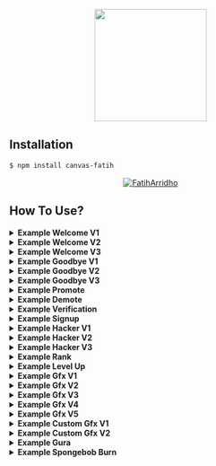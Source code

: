 <p align="center">
  <img width="200" height="200" src="https://telegra.ph/file/e77b79d6b544603222cfa.jpg">
</p>

## Installation

```bash
$ npm install canvas-fatih
```

<p align="center">
    <a href="https://github.com/FatihArridho">
        <img
            src="https://readme-typing-svg.herokuapp.com?size=15&width=280&lines=thank+you+for+using+this+module"
            alt="FatihArridho"
        />
    </a>
</p>

## How To Use?
<details><summary><b>Example Welcome V1</b></summary><br>

```js
const cf = require("canvas-fatih");
const fs = require('fs');

const image = await new cf.Welcome()
    .setAvatar("https://api.fatiharridho.my.id/images/logo.png")
    .setUsername("Fatih Arridho")
    .setGuildName("CpdXSeven")
    .setGuildIcon("https://cdn.dribbble.com/users/1051393/screenshots/7011829/media/f19892ea228d4dfafd5a0abf273f6b3c.png")
    .setBackground("https://telegra.ph/file/3f4993d39b9994c54da94.jpg")
    .setMemberCount("404")
    .toAttachment();
  
  data = image.toBuffer();
  await fs.writeFileSync(__path +'/tmp/welcome-v1.png', data)
 
```
### Result Welcome V1
<img src="https://api.fatiharridho.my.id/api/canvas/welcome/v1?pp=https://api.fatiharridho.my.id/images/logo.png&nama=Fatih%20Arridho&namagc=CpdXSeven&ppgc=https://cdn.dribbble.com/users/1051393/screenshots/7011829/media/f19892ea228d4dfafd5a0abf273f6b3c.png&bg=https://telegra.ph/file/3f4993d39b9994c54da94.jpg&member=404" height="145"></img>

</details>

<details><summary><b>Example Welcome V2</b></summary><br>

```js
const cf = require("canvas-fatih");
const fs = require('fs');

const image = await new cf.Welcome2()
    .setAvatar("https://api.fatiharridho.my.id/images/logo.png")
    .setUsername("Fatih Arridho")
    .setBg("https://img.freepik.com/free-vector/perspective-japanese-street-neon-lights_52683-44988.jpg")
    .setGroupname("CpdXSeven")
    .setMember("404")
    .toAttachment();
  
  data = image.toBuffer();
  await fs.writeFileSync(__path +'/tmp/welcome-v2.png', data)
 
```
### Result Welcome V2
<img src="https://api.fatiharridho.my.id/api/canvas/welcome/v2?pp=https://api.fatiharridho.my.id/images/logo.png&nama=Fatih%20Arridho&bg=https://img.freepik.com/free-vector/perspective-japanese-street-neon-lights_52683-44988.jpg&namagc=CpdXSeven&member=404" height="145"></img>
</details>

<details><summary><b>Example Welcome V3</b></summary><br>

```js
const cf = require("canvas-fatih");
const fs = require('fs');

const image = await new cf.Welcome3()
    .setAvatar("https://api.fatiharridho.my.id/images/logo.png")
    .setUsername("Fatih Arridho")
    .toAttachment();
  
  data = image.toBuffer();
  await fs.writeFileSync(__path +'/tmp/welcome-v3.png', data)
 
```
### Result Welcome V3
<img src="https://api.fatiharridho.my.id/api/canvas/welcome/v3?pp=https://api.fatiharridho.my.id/images/logo.png&nama=Fatih%20Arridho" height="145"></img>
</details>

<details><summary><b>Example Goodbye V1</b></summary><br>

```js
const cf = require("canvas-fatih");
const fs = require('fs');

const image = await new cf.Goodbye()
    .setAvatar("https://api.fatiharridho.my.id/images/logo.png")
    .setUsername("Fatih Arridho")
    .setGuildName("CpdXSeven")
    .setGuildIcon("https://cdn.dribbble.com/users/1051393/screenshots/7011829/media/f19892ea228d4dfafd5a0abf273f6b3c.png")
    .setBackground("https://telegra.ph/file/3f4993d39b9994c54da94.jpg")
    .setMemberCount("404")
    .toAttachment();
  
  data = image.toBuffer();
  await fs.writeFileSync(__path +'/tmp/goodbye-v1.png', data)
 
```
### Result Goodbye V1
<img src="https://api.fatiharridho.my.id/api/canvas/goodbye/v1?pp=https://api.fatiharridho.my.id/images/logo.png&nama=Fatih%20Arridho&namagc=CpdXSeven&ppgc=https://cdn.dribbble.com/users/1051393/screenshots/7011829/media/f19892ea228d4dfafd5a0abf273f6b3c.png&bg=https://telegra.ph/file/3f4993d39b9994c54da94.jpg&member=404" height="145"></img>
</details>

<details><summary><b>Example Goodbye V2</b></summary><br>

```js
const cf = require("canvas-fatih");
const fs = require('fs');

const image = await new cf.Goodbye2()
    .setAvatar("https://api.fatiharridho.my.id/images/logo.png")
    .setUsername("Fatih Arridho")
    .setBg("https://img.freepik.com/free-vector/perspective-japanese-street-neon-lights_52683-44988.jpg")
    .setGroupname("CpdXSeven")
    .setMember("404")
    .toAttachment();
  
  data = image.toBuffer();
  await fs.writeFileSync(__path +'/tmp/goodbye-v2.png', data)
 
```
### Result Goodbye V2
<img src="https://api.fatiharridho.my.id/api/canvas/goodbye/v2?pp=https://api.fatiharridho.my.id/images/logo.png&nama=Fatih%20Arridho&bg=https://img.freepik.com/free-vector/perspective-japanese-street-neon-lights_52683-44988.jpg&namagc=CpdXSeven&member=404" height="145"></img>
</details>

<details><summary><b>Example Goodbye V3</b></summary><br>

```js
const cf = require("canvas-fatih");
const fs = require('fs');

const image = await new cf.Goodbye3()
    .setAvatar("https://api.fatiharridho.my.id/images/logo.png")
    .setUsername("Fatih Arridho")
    .toAttachment();
  
  data = image.toBuffer();
  await fs.writeFileSync(__path +'/tmp/goodbye-v3.png', data)
 
```
### Result Goodbye V3
<img src="https://api.fatiharridho.my.id/api/canvas/goodbye/v3?pp=https://api.fatiharridho.my.id/images/logo.png&nama=Fatih%20Arridho" height="145"></img>
</details>

<details><summary><b>Example Promote</b></summary><br>

```js
const cf = require("canvas-fatih");
const fs = require('fs');

const image = await new cf.Promote()
    .setAvatar("https://api.fatiharridho.my.id/images/logo.png")
    .setUsername("Fatih Arridho")
    .setGuildName("CpdXSeven")
    .setGuildIcon("https://cdn.dribbble.com/users/1051393/screenshots/7011829/media/f19892ea228d4dfafd5a0abf273f6b3c.png")
    .setBackground("https://telegra.ph/file/3f4993d39b9994c54da94.jpg")
    .setMemberCount("404")
    .toAttachment();
  
  data = image.toBuffer();
  await fs.writeFileSync(__path +'/tmp/promote.png', data)
 
```
### Result Promote
<img src="https://api.fatiharridho.my.id/api/canvas/promote?pp=https://api.fatiharridho.my.id/images/logo.png&nama=Fatih%20Arridho&namagc=CpdXSeven&ppgc=https://cdn.dribbble.com/users/1051393/screenshots/7011829/media/f19892ea228d4dfafd5a0abf273f6b3c.png&bg=https://telegra.ph/file/3f4993d39b9994c54da94.jpg&member=404" height="145"></img>
</details>

<details><summary><b>Example Demote</b></summary><br>

```js
const cf = require("canvas-fatih");
const fs = require('fs');

const image = await new cf.Demote()
    .setAvatar("https://api.fatiharridho.my.id/images/logo.png")
    .setUsername("Fatih Arridho")
    .setGuildName("CpdXSeven")
    .setGuildIcon("https://cdn.dribbble.com/users/1051393/screenshots/7011829/media/f19892ea228d4dfafd5a0abf273f6b3c.png")
    .setBackground("https://telegra.ph/file/3f4993d39b9994c54da94.jpg")
    .setMemberCount("404")
    .toAttachment();
  
  data = image.toBuffer();
  await fs.writeFileSync(__path +'/tmp/demote.png', data)
 
```
### Result Demote
<img src="https://api.fatiharridho.my.id/api/canvas/demote?pp=https://api.fatiharridho.my.id/images/logo.png&nama=Fatih%20Arridho&namagc=CpdXSeven&ppgc=https://cdn.dribbble.com/users/1051393/screenshots/7011829/media/f19892ea228d4dfafd5a0abf273f6b3c.png&bg=https://telegra.ph/file/3f4993d39b9994c54da94.jpg&member=404" height="145"></img>
</details>

<details><summary><b>Example Verification</b></summary><br>

```js
const cf = require("canvas-fatih");
const fs = require('fs');

const image = await new cf.Verification()
    .setAvatar("https://api.fatiharridho.my.id/images/logo.png")
    .setUsername("Fatih Arridho")
    .setGuildName("CpdXSeven")
    .setGuildIcon("https://cdn.dribbble.com/users/1051393/screenshots/7011829/media/f19892ea228d4dfafd5a0abf273f6b3c.png")
    .setBackground("https://telegra.ph/file/3f4993d39b9994c54da94.jpg")
    .setMemberCount("404")
    .toAttachment();
  
  data = image.toBuffer();
  await fs.writeFileSync(__path +'/tmp/verification.png', data)
 
```
### Result Verification
<img src="https://api.fatiharridho.my.id/api/canvas/verification?pp=https://api.fatiharridho.my.id/images/logo.png&nama=Fatih%20Arridho&namagc=CpdXSeven&ppgc=https://cdn.dribbble.com/users/1051393/screenshots/7011829/media/f19892ea228d4dfafd5a0abf273f6b3c.png&bg=https://telegra.ph/file/3f4993d39b9994c54da94.jpg&member=404" height="145"></img>
</details>

<details><summary><b>Example Signup</b></summary><br>

```js
const cf = require("canvas-fatih");
const fs = require('fs');

const image = await new cf.Signup()
    .setAvatar("https://api.fatiharridho.my.id/images/logo.png")
    .setName("Fatih Arridho")
    .setBackground("https://telegra.ph/file/3f4993d39b9994c54da94.jpg")
    .setEmail("admin@fth.my.id")
    .toAttachment();
  
  data = image.toBuffer();
  await fs.writeFileSync(__path +'/tmp/signup.png', data)
 
```
### Result Signup
<img src="https://api.fatiharridho.my.id/api/canvas/signup?pp=https://api.fatiharridho.my.id/images/logo.png&nama=Fatih%20Arridho&bg=https://telegra.ph/file/3f4993d39b9994c54da94.jpg&email=admin@fth.my.id" height="145"></img>
</details>

<details><summary><b>Example Hacker V1</b></summary><br>

```js
const cf = require("canvas-fatih");
const fs = require('fs');

const image = await new cf.Hacker1()
    .setName("Fatih Arridho")
    .toAttachment();
  
  data = image.toBuffer();
  await fs.writeFileSync(__path +'/tmp/hacker-v1.png', data)
 
```
### Result Hacker V1
<img src="https://api.fatiharridho.my.id/api/canvas/hacker/v1?nama=Fatih%20Arridho" height="145"></img>
</details>

<details><summary><b>Example Hacker V2</b></summary><br>

```js
const cf = require("canvas-fatih");
const fs = require('fs');

const image = await new cf.Hacker2()
    .setAvatar("https://api.fatiharridho.my.id/images/logo.png")
    .toAttachment();
  
  data = image.toBuffer();
  await fs.writeFileSync(__path +'/tmp/hacker-v2.png', data)
 
```
### Result Hacker V2
<img src="https://api.fatiharridho.my.id/api/canvas/hacker/v2?bg=https://api.fatiharridho.my.id/images/logo.png" height="145"></img>
</details>

<details><summary><b>Example Hacker V3</b></summary><br>

```js
const cf = require("canvas-fatih");
const fs = require('fs');

const image = await new cf.Hacker3()
    .setAvatar("https://api.fatiharridho.my.id/images/logo.png")
    .toAttachment();
  
  data = image.toBuffer();
  await fs.writeFileSync(__path +'/tmp/hacker-v3.png', data)
 
```
### Result Hacker V3
<img src="https://api.fatiharridho.my.id/api/canvas/hacker/v3?bg=https://api.fatiharridho.my.id/images/logo.png" height="145"></img>
</details>

<details><summary><b>Example Rank</b></summary><br>

```js
const cf = require("canvas-fatih");
const fs = require('fs');

const image = await new cf.Rank()
    .setAvatar("https://api.fatiharridho.my.id/images/logo.png")
    .setUsername("Fatih Arridho")
    .setBg("https://telegra.ph/file/3f4993d39b9994c54da94.jpg")
    .setNeedexp("5000")
    .setCurrxp("6000")
    .setLevel("9")
    .setRank("https://i.pinimg.com/originals/b2/fc/1d/b2fc1da4a7c50bcc2f48fc75b54c1fee.png")
    .toAttachment();
  
  data = image.toBuffer();
  await fs.writeFileSync(__path +'/tmp/rank.png', data)
 
```
### Result Rank
<img src="https://api.fatiharridho.my.id/api/canvas/rank?pp=https://api.fatiharridho.my.id/images/logo.png&nama=Fatih%20Arridho&bg=https://telegra.ph/file/3f4993d39b9994c54da94.jpg&needxp=5000&currxp=6000&level=9&logorank=https://i.pinimg.com/originals/b2/fc/1d/b2fc1da4a7c50bcc2f48fc75b54c1fee.png" height="145"></img>
</details>

<details><summary><b>Example Level Up</b></summary><br>

```js
const cf = require("canvas-fatih");
const fs = require('fs');

const image = await new cf.Up()
    .setAvatar("https://api.fatiharridho.my.id/images/logo.png")
    .toAttachment();
  
  data = image.toBuffer();
  await fs.writeFileSync(__path +'/tmp/up.png', data)
 
```
### Result Level Up
<img src="https://api.fatiharridho.my.id/api/canvas/levelup?pp=https://api.fatiharridho.my.id/images/logo.png" height="145"></img>
</details>

<details><summary><b>Example Gfx V1</b></summary><br>

```js
const cf = require("canvas-fatih");
const fs = require('fs');

const image = await new cf.Gfx1()
    .setName("Fatih")
    .toAttachment();
  
  data = image.toBuffer();
  await fs.writeFileSync(__path +'/tmp/gfx-v1png', data)
 
```
### Result Gfx V1
<img src="https://api.fatiharridho.my.id/api/canvas/gfx1?text=Fatih" height="145"></img>
</details>

<details><summary><b>Example Gfx V2</b></summary><br>

```js
const cf = require("canvas-fatih");
const fs = require('fs');

const image = await new cf.Gfx1()
    .setName("Fatih")
    .toAttachment();
  
  data = image.toBuffer();
  await fs.writeFileSync(__path +'/tmp/gfx-v2.png', data)
 
```
### Result Gfx V2
<img src="https://api.fatiharridho.my.id/api/canvas/gfx2?text=Fatih" height="145"></img>
</details>

<details><summary><b>Example Gfx V3</b></summary><br>

```js
const cf = require("canvas-fatih");
const fs = require('fs');

const image = await new cf.Gfx3()
    .setText1("Fatih")
    .setText2("Idhoo")
    .toAttachment();
  
  data = image.toBuffer();
  await fs.writeFileSync(__path +'/tmp/gfx-v3.png', data)
 
```
### Result Gfx V3
<img src="https://api.fatiharridho.my.id/api/canvas/gfx3?text1=Fatih&text2=Idhoo" height="145"></img>
</details>

<details><summary><b>Example Gfx V4</b></summary><br>

```js
const cf = require("canvas-fatih");
const fs = require('fs');

const image = await new cf.Gfx4()
    .setText1("Fatih")
    .setText2("Idhoo")
    .toAttachment();
  
  data = image.toBuffer();
  await fs.writeFileSync(__path +'/tmp/gfx-v4.png', data)
 
```
### Result Gfx V4
<img src="https://api.fatiharridho.my.id/api/canvas/gfx4?text1=Fatih&text2=Idhoo" height="145"></img>
</details>

<details><summary><b>Example Gfx V5</b></summary><br>

```js
const cf = require("canvas-fatih");
const fs = require('fs');

const image = await new cf.Gfx5()
    .setName("Fatih")
    .toAttachment();
  
  data = image.toBuffer();
  await fs.writeFileSync(__path +'/tmp/gfx-v5.png', data)
 
```
### Result Gfx V5
<img src="https://api.fatiharridho.my.id/api/canvas/gfx5?text=Fatih" height="145"></img>
</details>

<details><summary><b>Example Custom Gfx V1</b></summary><br>

```js
const cf = require("canvas-fatih");
const fs = require('fs');

const image = await new cf.customGfx()
    .setText("Fatih")
    .setBg("https://api.fatiharridho.my.id/images/logo.png")
    .toAttachment();
  
  data = image.toBuffer();
  await fs.writeFileSync(__path +'/tmp/customGfx-v1.png', data)
 
```
### Result Custom Gfx V1
<img src="https://api.fatiharridho.my.id/api/canvas/customgfx1?text=Fatih&bg=https://api.fatiharridho.my.id/images/logo.png" height="145"></img>
</details>

<details><summary><b>Example Custom Gfx V2</b></summary><br>

```js
const cf = require("canvas-fatih");
const fs = require('fs');

const image = await new cf.customGfx2()
    .setText1("Fatih")
    .setText2("Idhoo")
    .setBg("https://api.fatiharridho.my.id/images/logo.png")
    .toAttachment();
  
  data = image.toBuffer();
  await fs.writeFileSync(__path +'/tmp/customGfx-v2.png', data)
 
```
### Result Custom Gfx V2
<img src="https://api.fatiharridho.my.id/api/canvas/customgfx2?text1=Fatih&text2=Idhoo&bg=https://api.fatiharridho.my.id/images/logo.png" height="145"></img>
</details>

<details><summary><b>Example Gura</b></summary><br>

```js
const cf = require("canvas-fatih");
const fs = require('fs');

const image = await new cf.customGfx2()
    .setName("Fatih")
    .toAttachment();
  
  data = image.toBuffer();
  await fs.writeFileSync(__path +'/tmp/customGfx-v2.png', data)
 
```
### Result Gura
<img src="https://api.fatiharridho.my.id/api/canvas/gura?text=Fatih" height="145"></img>
</details>

<details><summary><b>Example Spongebob Burn</b></summary><br>

```js
const cf = require("canvas-fatih");
const fs = require('fs');

const image = await new cf.Burn()
    .setAvatar("https://api.fatiharridho.my.id/images/logo.png")
    .toAttachment();
  
  data = image.toBuffer();
  await fs.writeFileSync(__path +'/tmp/burn.png', data)
 
```
### Result Spongebob Burn
<img src="https://api.fatiharridho.my.id/api/canvas/spongebob?bg=https://api.fatiharridho.my.id/images/logo.png" height="145"></img>
</details>

